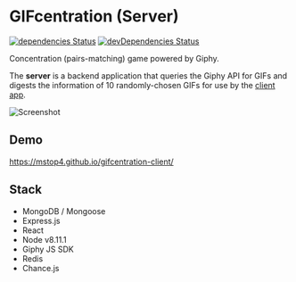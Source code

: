 # GIFcentration (Server)

[![dependencies Status](https://david-dm.org/mstop4/gifcentration-server/status.svg)](https://david-dm.org/mstop4/gifcentration-server)
[![devDependencies Status](https://david-dm.org/mstop4/gifcentration-sever/dev-status.svg)](https://david-dm.org/mstop4/gifcentration-server?type=dev)

Concentration (pairs-matching) game powered by Giphy.

The **server** is a backend application that queries the Giphy API for GIFs and digests the information of 10 randomly-chosen GIFs for use by the [client app](https://github.com/mstop4/gifcentration-client).

![Screenshot](https://github.com/mstop4/gifcentration-client/blob/master/docs/demo.gif)

## Demo
https://mstop4.github.io/gifcentration-client/

## Stack

* MongoDB / Mongoose
* Express.js
* React
* Node v8.11.1
* Giphy JS SDK
* Redis
* Chance.js

